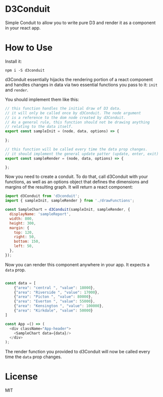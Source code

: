 # D3Conduit

Simple Conduit to allow you to write pure D3 and render it as a component in your react app.

# How to Use

Install it:

`npm i -S d3conduit`

d3Conduit essentially hijacks the rendering portion of a react component and handles changes in data via two essential functions you pass to it: `init` and `render`.

You should implement them like this:

```js
// this function handles the initial draw of D3 data.
// it will only be called once by d3Conduit. The node argument
// is a reference to the dom node created by d3Conduit.
// As a general rule, this function should not be drawing anything
// relating to the data itself.
export const sampleInit = (node, data, options) => {
 
};

// this function will be called every time the data prop changes.
// it should implement the general update patter (update, enter, exit)
export const sampleRender = (node, data, options) => {

};
```

Now you need to create a conduit. To do that, call d3Conduit with your functions, as well as an options object that defines the dimensions and margins of the resulting graph. It will return a react component:

```js
import d3Conduit from 'd3conduit';
import { sampleInit, sampleRender } from './drawFunctions';

const SampleChart = d3Conduit(sampleInit, sampleRender, {
  displayName: 'sampleReport',
  width: 800,
  height: 300,
  margin: {
    top: 120,
    right: 50,
    bottom: 150,
    left: 50,
  },
});
```

Now you can render this component anywhere in your app. It expects a `data` prop.

```js

const data = [
    {"area": "central ", "value": 18000},
    {"area": "Riverside ", "value": 17000},
    {"area": "Picton ", "value": 80000},
    {"area": "Everton ", "value": 55000},
    {"area": "Kensington ", "value": 100000},
    {"area": "Kirkdale", "value": 50000}
]

const App =() => (
  <div className="App-header">
    <SampleChart data={data}/>
  </div>
);
```

The render function you provided to d3Conduit will now be called every time the `data` prop changes.


# License

MIT